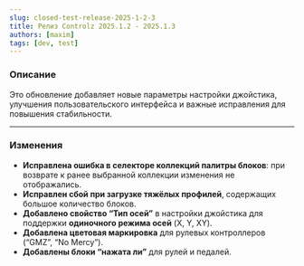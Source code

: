 ```yaml
---
slug: closed-test-release-2025-1-2-3
title: Релиз Controlz 2025.1.2 - 2025.1.3
authors: [maxim]
tags: [dev, test]
---
```


### Описание

Это обновление добавляет новые параметры настройки джойстика, улучшения пользовательского интерфейса и важные исправления для повышения стабильности.

<!-- truncate -->
---

### Изменения

- **Исправлена ошибка в селекторе коллекций палитры блоков**: при возврате к ранее выбранной коллекции изменения не отображались.
- **Исправлен сбой при загрузке тяжёлых профилей**, содержащих большое количество блоков.
- **Добавлено свойство “Тип осей”** в настройки джойстика для поддержки **одиночного режима осей** (X, Y, XY).
- **Добавлена цветовая маркировка** для рулевых контроллеров (“GMZ”, “No Mercy”).
- **Добавлены блоки “нажата ли”** для рулей и педалей.
